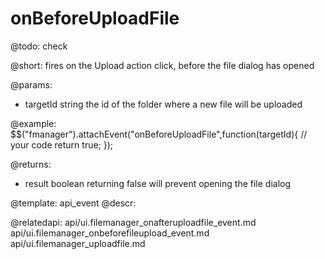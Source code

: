 onBeforeUploadFile
=============

@todo:
	check 

@short:
	fires on the Upload action click, before the file dialog has opened

@params:

- targetId		string			the id of the folder where a new file will be uploaded

@example:
$$("fmanager").attachEvent("onBeforeUploadFile",function(targetId){
    // your code
    return true;
});

@returns:

- result		boolean			returning false will prevent opening the file dialog

@template:	api_event
@descr:

@relatedapi:
api/ui.filemanager_onafteruploadfile_event.md
api/ui.filemanager_onbeforefileupload_event.md
api/ui.filemanager_uploadfile.md

